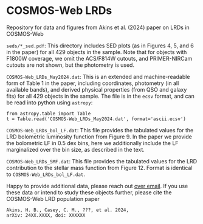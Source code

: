 # COSMOS-Web LRDs
Repository for data and figures from Akins et al. (2024) paper on LRDs in COSMOS-Web

`seds/*_sed.pdf`: This directory includes SED plots (as in Figures 4, 5, and 6 in the paper) for all 429 objects in the sample. Note that for objects with F1800W coverage, we omit the ACS/F814W cutouts, and PRIMER-NIRCam cutouts are not shown, but the photometry is used. 

`COSMOS-Web_LRDs_May2024.dat`: This is an extended and machine-readable form of Table 1 in the paper, including coordinates, photometry (in all available bands), and derived physical properties (from QSO and galaxy fits) for all 429 objects in the sample. The file is in the `ecsv` format, and can be read into python using `astropy`: 
```
from astropy.table import Table
t = Table.read('COSMOS-Web_LRDs_May2024.dat', format='ascii.ecsv')
```

`COSMOS-Web_LRDs_bol_LF.dat`: This file provides the tabulated values for the LRD bolometric luminosity function from Figure 9. In the paper we provide the bolometric LF in 0.5 dex bins, here we additionally include the LF marginalized over the bin size, as described in the text. 


`COSMOS-Web_LRDs_SMF.dat`: This file provides the tabulated values for the LRD contribution to the stellar mass function from Figure 12. Format is identical to `COSMOS-Web_LRDs_bol_LF.dat`.  




Happy to provide additional data, please reach out [over email](mailto:hollis.akins@gmail.com). 
If you use these data or intend to study these objects further, please cite the COSMOS-Web LRD population paper
```
Akins, H. B., Casey, C. M., ???, et al. 2024,
arXiv: 24XX.XXXX, doi: XXXXXX
```
